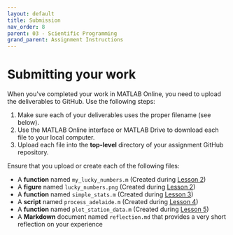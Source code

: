 ```yaml
---
layout: default
title: Submission
nav_order: 8
parent: 03 - Scientific Programming
grand_parent: Assignment Instructions
---
```


# Submitting your work
When you've completed your work in MATLAB Online, you need to upload the deliverables to GitHub. Use the following steps: 
1. Make sure each of your deliverables uses the proper filename (see below).
1. Use the MATLAB Online interface or MATLAB Drive to download each file to your local computer.
1. Upload each file into the **top-level** directory of your assignment GitHub repository. 

Ensure that you upload or create each of the following files: 
- A **function** named ```my_lucky_numbers.m``` (Created during [Lesson 2](lesson2))
- A **figure** named ```lucky_numbers.png``` (Created during [Lesson 2](lesson2))
- A **function** named ```simple_stats.m``` (Created during [Lesson 3](lesson3))
- A **script** named ```process_adelaide.m``` (Created during [Lesson 4](lesson4))
- A **function** named ```plot_station_data.m``` (Created during [Lesson 5](lesson5))
- A **Markdown** document named ```reflection.md``` that provides a very short reflection on your experience 
